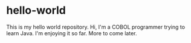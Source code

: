 # hello-world
This is my hello world repository.
Hi, I'm a COBOL programmer trying to learn Java.  I'm enjoying it so far.
More to come later.
